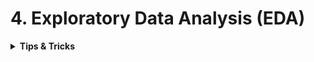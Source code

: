 # 4. Exploratory Data Analysis (EDA)

<div style="width:1000px;margin:auto">

<details><summary><b>Tips & Tricks</b></summary><p>

<details><summary><b>Heatmap</b> for <b>Daily</b> usage</summary><p>
<a href='./5_EDA/Heatmap_daily_time_series.html#Sales-Heatmap-Calendar'>How to use (Notebook)</a>
<h4>Code</h4>
```python
# ----------------------------------------------------------------------------
# Author:  Nicolas P. Rougier
# License: BSD
# ----------------------------------------------------------------------------
import numpy as np
import matplotlib.pyplot as plt
from matplotlib.patches import Polygon
from datetime import datetime
from dateutil.relativedelta import relativedelta


def calmap(ax, year, data):
    ax.tick_params('x', length=0, labelsize="medium", which='major')
    ax.tick_params('y', length=0, labelsize="x-small", which='major')

    # Month borders
    xticks, labels = [], []
    start = datetime(year,1,1).weekday()
    for month in range(1,13):
        first = datetime(year, month, 1)
        last = first + relativedelta(months=1, days=-1)

        y0 = first.weekday()
        y1 = last.weekday()
        x0 = (int(first.strftime("%j"))+start-1)//7
        x1 = (int(last.strftime("%j"))+start-1)//7

        P = [ (x0,   y0), (x0,    7),  (x1,   7),
              (x1,   y1+1), (x1+1,  y1+1), (x1+1, 0),
              (x0+1,  0), (x0+1,  y0) ]
        xticks.append(x0 +(x1-x0+1)/2)
        labels.append(first.strftime("%b"))
        poly = Polygon(P, edgecolor="black", facecolor="None",
                       linewidth=1, zorder=20, clip_on=False)
        ax.add_artist(poly)
    
    ax.set_xticks(xticks)
    ax.set_xticklabels(labels)
    ax.set_yticks(0.5 + np.arange(7))
    ax.set_yticklabels(["Mon", "Tue", "Wed", "Thu", "Fri", "Sat", "Sun"])
    ax.set_title("{}".format(year), weight="semibold")
    
    # Clearing first and last day from the data
    valid = datetime(year, 1, 1).weekday()
    data[:valid,0] = np.nan
    valid = datetime(year, 12, 31).weekday()
    # data[:,x1+1:] = np.nan
    data[valid+1:,x1] = np.nan

    # Showing data
    ax.imshow(data, extent=[0,53,0,7], zorder=10, vmin=-1, vmax=1,
              cmap="RdYlBu_r", origin="lower", alpha=.75)
```
</p></details>

</p></details>

<hr>

<details><summary><b>Time-Series Analysis Course</b></summary>
<p>

<details><summary><b>Time-Series with Pandas</b></summary>
<p>

<ul>
<li><p><a href="file:///media/mosaab/Volume/Courses/Computer%20Science/Advanced/Machine%20Learning/Udemy/[%20FreeCourseWeb.com%20]%20Udemy%20-%20Python%20for%20Time%20Series%20Data%20Analysis/01.%20Introduction/UDEMY_TSA_FINAL/04-Time-Series-with-Pandas/00-Datetime-Index.html#Python-Datetime-Review"><b>1. Datetime Index</b></a> </p></li>

<li><p><a href="file:///media/mosaab/Volume/Courses/Computer%20Science/Advanced/Machine%20Learning/Udemy/[%20FreeCourseWeb.com%20]%20Udemy%20-%20Python%20for%20Time%20Series%20Data%20Analysis/01.%20Introduction/UDEMY_TSA_FINAL/04-Time-Series-with-Pandas/01-Time-Resampling.html#Import-the-data"><b>2. Making Datetime as index and parse it as datetime64</b></a> </p></li>

<li><p><a href="file:///media/mosaab/Volume/Courses/Computer%20Science/Advanced/Machine%20Learning/Udemy/[%20FreeCourseWeb.com%20]%20Udemy%20-%20Python%20for%20Time%20Series%20Data%20Analysis/01.%20Introduction/UDEMY_TSA_FINAL/04-Time-Series-with-Pandas/01-Time-Resampling.html#resample()"><b>3. Resample</b> (making aggregation over time)</a></p></li>

<li><p><a href="file:///media/mosaab/Volume/Courses/Computer%20Science/Advanced/Machine%20Learning/Udemy/[%20FreeCourseWeb.com%20]%20Udemy%20-%20Python%20for%20Time%20Series%20Data%20Analysis/01.%20Introduction/UDEMY_TSA_FINAL/04-Time-Series-with-Pandas/02-Time-Shifting.html#Time-Shifting"><b>4. Time Shifting</b></a> </p></li>

<li><p><a href="file:///media/mosaab/Volume/Courses/Computer%20Science/Advanced/Machine%20Learning/Udemy/[%20FreeCourseWeb.com%20]%20Udemy%20-%20Python%20for%20Time%20Series%20Data%20Analysis/01.%20Introduction/UDEMY_TSA_FINAL/04-Time-Series-with-Pandas/03-Rolling-and-Expanding.html#Rolling-and-Expanding"><b>5. Rolling &amp; Expanding</b></a></p></li>

<li><p><a href="file:///media/mosaab/Volume/Courses/Computer%20Science/Advanced/Machine%20Learning/Udemy/[%20FreeCourseWeb.com%20]%20Udemy%20-%20Python%20for%20Time%20Series%20Data%20Analysis/01.%20Introduction/UDEMY_TSA_FINAL/04-Time-Series-with-Pandas/04-Visualizing-Time-Series-Data.html#Visualizing-Time-Series-Data"><b>6. Visualizing Time-Series Data</b></a> </p></li>

<li><p><a href="file:///media/mosaab/Volume/Courses/Computer%20Science/Advanced/Machine%20Learning/Udemy/[%20FreeCourseWeb.com%20]%20Udemy%20-%20Python%20for%20Time%20Series%20Data%20Analysis/01.%20Introduction/UDEMY_TSA_FINAL/04-Time-Series-with-Pandas/06-Pandas-Time-Series-Exercises-SET-ONE-Solutions.html"><b>From month as number to String</b></a> </p></li>

<li><p><a href="file:///media/mosaab/Volume/Courses/Computer%20Science/Advanced/Machine%20Learning/Udemy/[%20FreeCourseWeb.com%20]%20Udemy%20-%20Python%20for%20Time%20Series%20Data%20Analysis/01.%20Introduction/UDEMY_TSA_FINAL/04-Time-Series-with-Pandas/08-Time-Series-with-Pandas-Project-Exercise-SET-TWO-Solutions.html"><b>Extensive Time-Series EDA</b></a> 
</p></p></li>
</ul>
</p>
</details>

<details><summary><b>Statsmodel for Time-Series Analysis</b></summary> 
<p>

<ul>
<li><p><a href="file:///media/mosaab/Volume/Courses/Computer%20Science/Advanced/Machine%20Learning/Udemy/[%20FreeCourseWeb.com%20]%20Udemy%20-%20Python%20for%20Time%20Series%20Data%20Analysis/01.%20Introduction/UDEMY_TSA_FINAL/05-Time-Series-Analysis-with-Statsmodels/00-Introduction-to-Statsmodels.html"><b>1. Hodrick-Prescott filter</b></a> </p></li>

<li><p><a href="file:///media/mosaab/Volume/Courses/Computer%20Science/Advanced/Machine%20Learning/Udemy/[%20FreeCourseWeb.com%20]%20Udemy%20-%20Python%20for%20Time%20Series%20Data%20Analysis/01.%20Introduction/UDEMY_TSA_FINAL/05-Time-Series-Analysis-with-Statsmodels/01-ETS-Decomposition.html"><b>2. ETS Decomposition</b></a> </p></li>

<li><p><a href="file:///media/mosaab/Volume/Courses/Computer%20Science/Advanced/Machine%20Learning/Udemy/[%20FreeCourseWeb.com%20]%20Udemy%20-%20Python%20for%20Time%20Series%20Data%20Analysis/01.%20Introduction/UDEMY_TSA_FINAL/05-Time-Series-Analysis-with-Statsmodels/02-EWMA-Exponentially-Weighted-Moving-Average.html"><b>3. EWMA (Exponantially Weighted Moving Average)</b></a> </p></li>

<li><p><a href="file:///media/mosaab/Volume/Courses/Computer%20Science/Advanced/Machine%20Learning/Udemy/[%20FreeCourseWeb.com%20]%20Udemy%20-%20Python%20for%20Time%20Series%20Data%20Analysis/01.%20Introduction/UDEMY_TSA_FINAL/05-Time-Series-Analysis-with-Statsmodels/03-Holt-Winters-Methods.html#Holt-Winters-Methods"><b>4. Holt-Winters Smoothing (Simple, Double, Triple)</b></a> </p></li>
</ul>
</p>
</details>

</p>
</details>

</div>